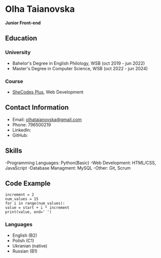 # __Olha Taianovska__
__Junior Front-end__ 

## __Education__
### __University__
- Bahelor's Degree in English Philology, WSB (oct 2019 - jun 2022)
- Master's Degree in Computer Science, WSB (oct 2022 - jun 2024)
### __Course__ 
- [SheCodes Plus](https://www.shecodes.io/certificates/207b31a5c0d0837b5ee0d6dd6350bd81), Web Development

## __Contact Information__
- Email: olhataianovska@gmail.com 
- Phone: 796500219
- LinkedIn:
- GitHub:

## __Skills__
-Programming Languages: Python(Basic)
-Web Development: HTML/CSS, JavaScript
-Database Managment: MySQL 
-Other: Git, Scrum

## __Code Example__
```  start = 15
increment = 2
num_values = 15
for i in range(num_values):
value = start + i * increment
print(value, end=' ') 
```
### __Languages__
- English (B2)
- Polish (C1)
- Ukranian (native)
- Russian (B1) 

